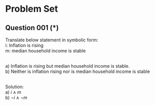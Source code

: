 # Problem Set 

## Question 001 (*)
Translate below statement in symbolic form:
<br /> i: Inflation is rising 
<br /> m: median household income is stable

<br /> a) Inflation is rising but median household income is stable.
<br /> b) Neither is inflation rising nor is  median household income is stable


<br /> Solution: 
<br /> a) $i \land m$ 
<br /> b) $\neg i \land \neg m$ 
